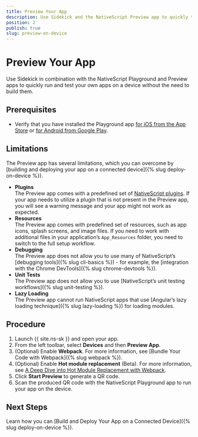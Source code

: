 ```yaml
---
title: Preview Your App
description: Use Sidekick and the NativeScript Preview app to quickly test your app on a physical iOS or Android device.
position: 2
publish: true
slug: preview-on-device
---
```


# Preview Your App

Use Sidekick in combination with the NativeScript Playground and Preview apps to quickly run and test your own apps on a device without the need to build them.

## Prerequisites

* Verify that you have installed the Playground app [for iOS from the App Store](https://itunes.apple.com/us/app/nativescript-playground/id1263543946?mt=8&ls=1) or [for Android from Google Play](https://play.google.com/store/apps/details?id=org.nativescript.play).

## Limitations

The Preview app has several limitations, which you can overcome by [building and deploying your app on a connected device]({% slug deploy-on-device %}).

* **Plugins**<br /> The Preview app comes with a predefined set of [NativeScript plugins](https://market.nativescript.org/). If your app needs to utilize a plugin that is not present in the Preview app, you will see a warning message and your app might not work as expected.
* **Resources**<br /> The Preview app comes with predefined set of resources, such as app icons, splash screens, and image files. If you need to work with additional files in your application’s `App_Resources` folder, you need to switch to the full setup workflow.
* **Debugging**<br /> The Preview app does not allow you to use many of NativeScript’s [debugging tools]({% slug cli-basics %}) - for example, the [integration with the Chrome DevTools]({% slug chrome-devtools %}).
* **Unit Tests**<br /> The Preview app does not allow you to use [NativeScript’s unit testing workflows]({% slug unit-testing %}).
* **Lazy Loading**<br /> The Preview app cannot run NativeScript apps that use [Angular’s lazy loading technique]({% slug lazy-loading %}) for loading modules.

## Procedure

1. Launch {{ site.ns-sk }} and open your app.
1. From the left toolbar, select **Devices** and then **Preview App**.
1. (Optional) Enable **Webpack**. For more information, see [Bundle Your Code with Webpack]({% slug webpack %}).
1. (Optional) Enable **Hot module replacement** (Beta). For more information, see [A Deep Dive into Hot Module Replacement with Webpack](https://www.nativescript.org/blog/deep-dive-into-hot-module-replacement-with-webpack-part-one-the-basics).
1. Click **Start Preview** to generate a QR code.
1. Scan the produced QR code with the NativeScript Playground app to run your app on the device.

## Next Steps

Learn how you can [Build and Deploy Your App on a Connected Device]({% slug deploy-on-device %}).